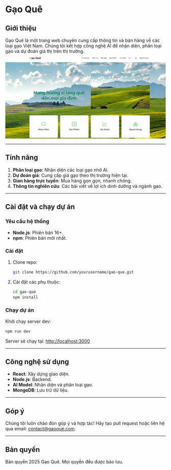 # Gạo Quê

## Giới thiệu
Gạo Quê là một trang web chuyên cung cấp thông tin và bán hàng về các loại gạo Việt Nam. Chúng tôi kết hợp công nghệ AI để nhận diện, phân loại gạo và dự đoán giá thị trên thị trường.
![Hình ảnh minh họa](https://raw.githubusercontent.com/thangdac/GaoQueAI/refs/heads/master/Screenshot%202025-03-10%20010923.png)



---

## Tính năng
1. **Phân loại gạo**: Nhận diện các loại gạo nhờ AI.
2. **Dự đoán giá**: Cung cấp giá gạo theo thị trường hiện tại.
3. **Gian hàng trực tuyến**: Mua hàng gọn gọn, nhanh chóng.
4. **Thông tin nghiên cứu**: Các bài viết về lợi ích dinh dưỡng và ngành gạo.

---

## Cài đặt và chạy dự án

### Yêu cầu hệ thống
- **Node.js**: Phiên bản 16+.
- **npm**: Phiên bản mới nhất.

### Cài đặt
1. Clone repo:
   ```bash
   git clone https://github.com/yourusername/gao-que.git
   ```
2. Cài đặt các phụ thuộc:
   ```bash
   cd gao-que
   npm install
   ```

### Chạy dự án
Khởi chạy server dev:
```bash
npm run dev
```

Server sẽ chạy tại: [http://localhost:3000](http://localhost:3000)

---

## Công nghệ sử dụng
- **React**: Xây dựng giao diện.
- **Node.js**: Backend.
- **AI Model**: Nhận diện và phân loại gạo.
- **MongoDB**: Lưu trữ dữ liệu.

---

## Góp ý
Chúng tôi luôn chào đón góp ý và hợp tác! Hãy tạo pull request hoặc liên hệ qua email: [contact@gaoque.com](mailto:contact@gaoque.com).

---

## Bản quyền
Bản quyền 2025 Gạo Quê. Mọi quyền đều được bảo lưu.
